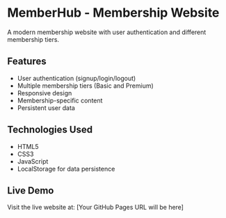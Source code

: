 # MemberHub - Membership Website

A modern membership website with user authentication and different membership tiers.

## Features
- User authentication (signup/login/logout)
- Multiple membership tiers (Basic and Premium)
- Responsive design
- Membership-specific content
- Persistent user data

## Technologies Used
- HTML5
- CSS3
- JavaScript
- LocalStorage for data persistence

## Live Demo
Visit the live website at: [Your GitHub Pages URL will be here]
